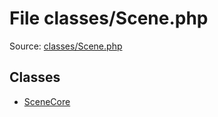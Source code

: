 File classes/Scene.php
=========

Source: [classes/Scene.php](https://github.com/PrestaShop/PrestaShop/blob/1.6.1.1/classes/Scene.php)


Classes
-------

* [SceneCore](class.SceneCore.md)

